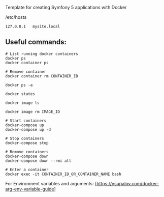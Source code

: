 Template for creating Symfony 5 applications with Docker

/etc/hosts
``` 
127.0.0.1   mysite.local
```

## Useful commands:

``` 
# List running docker containers
docker ps
docker container ps

# Remove container
docker container rm CONTAINER_ID

docker ps -a

docker states

docker image ls

docker image rm IMAGE_ID

# Start containers
docker-compose up
docker-compose up -d

# Stop containers
docker-compose stop

# Remove containers
docker-compose down
docker-compose down --rmi all

# Enter a container
docker exec -it CONTAINER_ID_OR_CONTAINER_NAME bash
```

For Environment variables and arguments:
[https://vsupalov.com/docker-arg-env-variable-guide]
